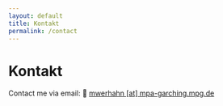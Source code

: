 ```yaml
---
layout: default
title: Kontakt
permalink: /contact
---
```


# Kontakt

Contact me via email: 
📧 [mwerhahn [at] mpa-garching.mpg.de](mailto:mwerhahn@mpa-garching.mpg.de)

<!-- Oder schau bei [GitHub](https://github.com/deinBenutzername) vorbei. -->

